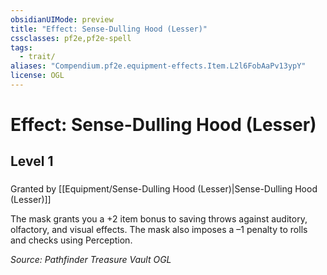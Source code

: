 ```yaml
---
obsidianUIMode: preview
title: "Effect: Sense-Dulling Hood (Lesser)"
cssclasses: pf2e,pf2e-spell
tags:
  - trait/
aliases: "Compendium.pf2e.equipment-effects.Item.L2l6FobAaPv13ypY"
license: OGL
---
```

# Effect: Sense-Dulling Hood (Lesser)
## Level 1
### 






Granted by [[Equipment/Sense-Dulling Hood (Lesser)|Sense-Dulling Hood (Lesser)]]

The mask grants you a +2 item bonus to saving throws against auditory, olfactory, and visual effects. The mask also imposes a –1 penalty to rolls and checks using Perception.

*Source: Pathfinder Treasure Vault*
*OGL*
